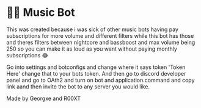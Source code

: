 # 🎵🎵 Music Bot


This was created because i was sick of other music bots having pay subscriptions for more volume and different filters 
while this bot has those and theres filters between nightcore and bassboost and max volume being 250 so you can make 
it as loud as you want without paying monthly subscriptions 😂



Go into settings and botconfigs and change where it says token 'Token Here' change that to your bots token.
And then go to discord developer panel and go to OAth2 and turn on bot and application.command and copy link aand
then invite the bot to any server you would like.


Made by Georgxe and R00XT
